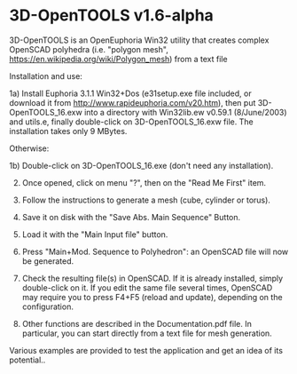 # 3D-OpenTOOLS v1.6-alpha
3D-OpenTOOLS is an OpenEuphoria Win32 utility that creates complex OpenSCAD polyhedra (i.e. "polygon mesh", https://en.wikipedia.org/wiki/Polygon_mesh) from a text file

Installation and use:

1a) Install Euphoria 3.1.1 Win32+Dos (e31setup.exe file included, or download it from http://www.rapideuphoria.com/v20.htm), then put 3D-OpenTOOLS_16.exw into a directory with Win32lib.ew v0.59.1 (8/June/2003) and utils.e, finally double-click on 3D-OpenTOOLS_16.exw file. The installation takes only 9 MBytes.

Otherwise:

1b) Double-click on 3D-OpenTOOLS_16.exe (don't need any installation).

2) Once opened, click on menu "?", then on the "Read Me First" item.

3) Follow the instructions to generate a mesh (cube, cylinder or torus).

4) Save it on disk with the "Save Abs. Main Sequence" Button.

5) Load it with the "Main Input file" button.

6) Press "Main+Mod. Sequence to Polyhedron": an OpenSCAD file will now be generated.

5) Check the resulting file(s) in OpenSCAD. If it is already installed, simply double-click on it. If you edit the same file several times, OpenSCAD may require you to press F4+F5 (reload and update), depending on the configuration.

6) Other functions are described in the Documentation.pdf file. In particular, you can start directly from a text file for mesh generation.

Various examples are provided to test the application and get an idea of its potential..
